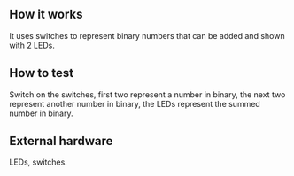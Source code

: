<!---

This file is used to generate your project datasheet. Please fill in the information below and delete any unused
sections.

You can also include images in this folder and reference them in the markdown. Each image must be less than
512 kb in size, and the combined size of all images must be less than 1 MB.
-->

## How it works

It uses switches to represent binary numbers that can be added and shown with 2 LEDs.

## How to test

Switch on the switches, first two represent a number in binary, the next two represent another number in binary, the LEDs represent the summed number in binary.

## External hardware

LEDs, switches.
